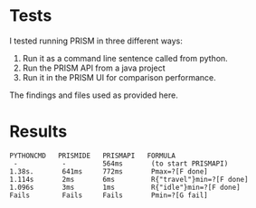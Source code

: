 # Tests
I tested running PRISM in three different ways:
1) Run it as a command line sentence called from python.
2) Run the PRISM API from a java project
3) Run it in the PRISM UI for comparison performance.

The findings and files used as provided here.

# Results
```
PYTHONCMD   PRISMIDE   PRISMAPI   FORMULA
 -           -         564ms       (to start PRISMAPI)
1.38s.       641ms     772ms       Pmax=?[F done]
1.114s       2ms       6ms         R{"travel"}min=?[F done]
1.096s       3ms       1ms         R{"idle"}min=?[F done]
Fails        Fails     Fails       Pmin=?[G fail]
```
